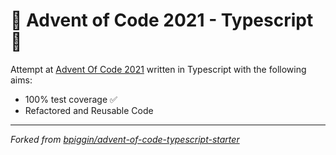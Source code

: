 # 🎄 Advent of Code 2021 - Typescript 🎄

Attempt at [Advent Of Code 2021](https://adventofcode.com/2021) written in Typescript with the following aims:

- 100% test coverage ✅
- Refactored and Reusable Code

---

_Forked from [bpiggin/advent-of-code-typescript-starter](https://github.com/bpiggin/advent-of-code-typescript-starter)_
